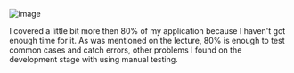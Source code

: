![image](https://user-images.githubusercontent.com/89345760/236677725-260988f4-dfa6-49de-81e0-432a33031277.png)

I covered a little bit more then 80% of my application because I haven't got enough time for it.
As was mentioned on the lecture, 80% is enough to test common cases and catch errors, other problems I found on the development stage with using manual testing.
